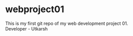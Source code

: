# webproject01
This is my first git repo of  my web development project 01.
<br>
Developer - Utkarsh

